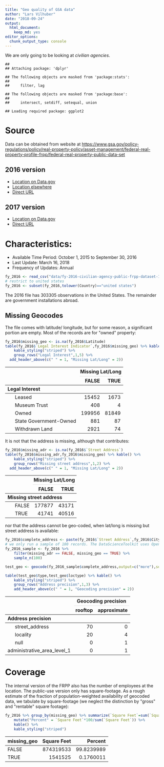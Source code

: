 ```yaml
---
title: "Geo quality of GSA data"
author: "Lars Vilhuber"
date: "2018-09-24"
output:
  html_document:
    keep_md: yes
editor_options:
  chunk_output_type: console
---
```

We are only going to be looking at *civilian agencies*.


```
## 
## Attaching package: 'dplyr'
```

```
## The following objects are masked from 'package:stats':
## 
##     filter, lag
```

```
## The following objects are masked from 'package:base':
## 
##     intersect, setdiff, setequal, union
```

```
## Loading required package: ggplot2
```

# Source
Data can be obtained from website at  https://www.gsa.gov/policy-regulations/policy/real-property-policy/asset-management/federal-real-property-profile-frpp/federal-real-property-public-data-set

## 2016 version

- [Location on Data.gov](https://catalog.data.gov/dataset/fy-2016-federal-real-property-profile-data-for-civilian-agencies/resource/adafcd00-cab8-424c-9ee2-6e45a97ba160)
- [Location elsewhere](https://d2d.gsa.gov/dataset/public-frpp-dataset-civilian-agencies)
- [Direct URL](https://inventory.data.gov/dataset/70667db2-37b0-4a16-adda-beb476e3bf18/resource/e394b6f0-1888-4ffe-9ab1-bab83d2a95d3/download/fy-2016-civilian-agency-public-frpp-dataset.csv)

## 2017 version

- [Location on Data.gov](https://catalog.data.gov/dataset/federal-real-property-profile-data-for-civilian-agencies/resource/cff1291c-547d-46fd-8827-47c57f2d8239)
- [Direct URL](https://inventory.data.gov/dataset/509d3f36-464e-4e4c-a26b-8582605c254e/resource/37120970-e7cf-47e3-ba25-3f5a6b0f4c2f/download/fy-2017-civilian-agency-public-frpp-data.csv)

# Characteristics:

-  Available Time Period:     October 1, 2015 to September 30, 2016
- Last Update:     March 16, 2018
-  Frequency of Updates:     Annual


```r
fy_2016 <- read_csv("data/fy-2016-civilian-agency-public-frpp-dataset-12142017.csv",progress = FALSE)
# restrict to united states
fy_2016 <- subset(fy_2016,tolower(Country)=="united states")
```

The 2016 file has 303305 observations in the  United States. The remainder are government installations abroad.

## Missing Geocodes
The file comes with latitude/ longitude, but for some reason, a significant portion are empty. Most of the records are for "owned" property:

```r
fy_2016$missing_geo <- is.na(fy_2016$Latitude)
table(fy_2016$`Legal Interest Indicator`,fy_2016$missing_geo) %>% kable() %>%
	kable_styling("striped") %>%
	group_rows("Legal Interest",1,5) %>%
  add_header_above(c(" " = 1, "Missing Lat/Long" = 2))
```

<table class="table table-striped" style="margin-left: auto; margin-right: auto;">
 <thead>
<tr>
<th style="border-bottom:hidden" colspan="1"></th>
<th style="border-bottom:hidden; padding-bottom:0; padding-left:3px;padding-right:3px;text-align: center; " colspan="2"><div style="border-bottom: 1px solid #ddd; padding-bottom: 5px;">Missing Lat/Long</div></th>
</tr>
  <tr>
   <th style="text-align:left;">   </th>
   <th style="text-align:right;"> FALSE </th>
   <th style="text-align:right;"> TRUE </th>
  </tr>
 </thead>
<tbody>
  <tr grouplength="5"><td colspan="3" style="border-bottom: 1px solid;"><strong>Legal Interest</strong></td></tr>
<tr>
   <td style="text-align:left; padding-left: 2em;" indentlevel="1"> Leased </td>
   <td style="text-align:right;"> 15452 </td>
   <td style="text-align:right;"> 1673 </td>
  </tr>
  <tr>
   <td style="text-align:left; padding-left: 2em;" indentlevel="1"> Museum Trust </td>
   <td style="text-align:right;"> 408 </td>
   <td style="text-align:right;"> 4 </td>
  </tr>
  <tr>
   <td style="text-align:left; padding-left: 2em;" indentlevel="1"> Owned </td>
   <td style="text-align:right;"> 199956 </td>
   <td style="text-align:right;"> 81849 </td>
  </tr>
  <tr>
   <td style="text-align:left; padding-left: 2em;" indentlevel="1"> State Government-Owned </td>
   <td style="text-align:right;"> 881 </td>
   <td style="text-align:right;"> 87 </td>
  </tr>
  <tr>
   <td style="text-align:left; padding-left: 2em;" indentlevel="1"> Withdrawn Land </td>
   <td style="text-align:right;"> 2921 </td>
   <td style="text-align:right;"> 74 </td>
  </tr>
</tbody>
</table>
It is not that the address is missing, although that contributes:

```r
fy_2016$missing_adr <- is.na(fy_2016$`Street Address`)
table(fy_2016$missing_adr,fy_2016$missing_geo) %>% kable() %>%
	kable_styling("striped") %>%
	group_rows("Missing street address",1,2) %>%
  add_header_above(c(" " = 1, "Missing Lat/Long" = 2))
```

<table class="table table-striped" style="margin-left: auto; margin-right: auto;">
 <thead>
<tr>
<th style="border-bottom:hidden" colspan="1"></th>
<th style="border-bottom:hidden; padding-bottom:0; padding-left:3px;padding-right:3px;text-align: center; " colspan="2"><div style="border-bottom: 1px solid #ddd; padding-bottom: 5px;">Missing Lat/Long</div></th>
</tr>
  <tr>
   <th style="text-align:left;">   </th>
   <th style="text-align:right;"> FALSE </th>
   <th style="text-align:right;"> TRUE </th>
  </tr>
 </thead>
<tbody>
  <tr grouplength="2"><td colspan="3" style="border-bottom: 1px solid;"><strong>Missing street address</strong></td></tr>
<tr>
   <td style="text-align:left; padding-left: 2em;" indentlevel="1"> FALSE </td>
   <td style="text-align:right;"> 177877 </td>
   <td style="text-align:right;"> 43171 </td>
  </tr>
  <tr>
   <td style="text-align:left; padding-left: 2em;" indentlevel="1"> TRUE </td>
   <td style="text-align:right;"> 41741 </td>
   <td style="text-align:right;"> 40516 </td>
  </tr>
</tbody>
</table>
nor that the address cannot be geo-coded, when lat/long is missing but street address is available:

```r
fy_2016$complete_address <- paste(fy_2016$`Street Address`,fy_2016$City,fy_2016$State,fy_2016$`ZIP Code`,sep=", ")
# we only run a sample of 100 records. The DataScienceToolkit uses OpenStreetMap for geocoding.
fy_2016_sample <- fy_2016 %>% 
	filter(missing_adr == FALSE, missing_geo == TRUE) %>%
	sample_n(100)
```

```r
test_geo <- geocode(fy_2016_sample$complete_address,output=c("more"),source=c("dsk"))
```

```r
table(test_geo$type,test_geo$loctype) %>% kable() %>% 
	kable_styling("striped") %>%
	group_rows("Address precision",1,3) %>%
	add_header_above(c(" " = 1, "Geocoding precision" = 2))
```

<table class="table table-striped" style="margin-left: auto; margin-right: auto;">
 <thead>
<tr>
<th style="border-bottom:hidden" colspan="1"></th>
<th style="border-bottom:hidden; padding-bottom:0; padding-left:3px;padding-right:3px;text-align: center; " colspan="2"><div style="border-bottom: 1px solid #ddd; padding-bottom: 5px;">Geocoding precision</div></th>
</tr>
  <tr>
   <th style="text-align:left;">   </th>
   <th style="text-align:right;"> rooftop </th>
   <th style="text-align:right;"> approximate </th>
  </tr>
 </thead>
<tbody>
  <tr grouplength="3"><td colspan="3" style="border-bottom: 1px solid;"><strong>Address precision</strong></td></tr>
<tr>
   <td style="text-align:left; padding-left: 2em;" indentlevel="1"> street_address </td>
   <td style="text-align:right;"> 70 </td>
   <td style="text-align:right;"> 0 </td>
  </tr>
  <tr>
   <td style="text-align:left; padding-left: 2em;" indentlevel="1"> locality </td>
   <td style="text-align:right;"> 20 </td>
   <td style="text-align:right;"> 4 </td>
  </tr>
  <tr>
   <td style="text-align:left; padding-left: 2em;" indentlevel="1"> null </td>
   <td style="text-align:right;"> 0 </td>
   <td style="text-align:right;"> 1 </td>
  </tr>
  <tr>
   <td style="text-align:left;"> administrative_area_level_1 </td>
   <td style="text-align:right;"> 0 </td>
   <td style="text-align:right;"> 1 </td>
  </tr>
</tbody>
</table>

# Coverage

The internal version of the FRPP also has the number of employees at the location. The public-use version only has square-footage. As a rough estimate of the fraction of population-weighted availability of geocoded data, we tabulate by square-footage (we neglect the distinction by "gross" and "rentable" square footage):

```r
fy_2016 %>% group_by(missing_geo) %>% summarize(`Square Feet`=sum(`Square Feet (Buildings)`,na.rm = TRUE)) %>%
	mutate("Percent" = `Square Feet`*100/sum(`Square Feet`)) %>%
	kable() %>%
	kable_styling("striped") 
```

<table class="table table-striped" style="margin-left: auto; margin-right: auto;">
 <thead>
  <tr>
   <th style="text-align:left;"> missing_geo </th>
   <th style="text-align:right;"> Square Feet </th>
   <th style="text-align:right;"> Percent </th>
  </tr>
 </thead>
<tbody>
  <tr>
   <td style="text-align:left;"> FALSE </td>
   <td style="text-align:right;"> 874319533 </td>
   <td style="text-align:right;"> 99.8239989 </td>
  </tr>
  <tr>
   <td style="text-align:left;"> TRUE </td>
   <td style="text-align:right;"> 1541525 </td>
   <td style="text-align:right;"> 0.1760011 </td>
  </tr>
</tbody>
</table>

